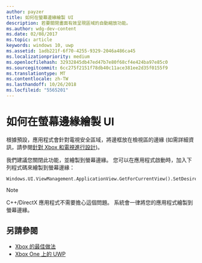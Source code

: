 ```yaml
---
author: payzer
title: 如何在螢幕邊緣繪製 UI
description: 若要關閉畫面有效呈現區域的自動縮放功能。
ms.author: wdg-dev-content
ms.date: 02/08/2017
ms.topic: article
keywords: windows 10, uwp
ms.assetid: 1adb221f-6f70-4255-9329-2046a486ca45
ms.localizationpriority: medium
ms.openlocfilehash: 32932845db47ed47b7e80f68cf4e424ba97e85c0
ms.sourcegitcommit: 6cc275f2151f78db40c11ace381ee2d35f0155f9
ms.translationtype: MT
ms.contentlocale: zh-TW
ms.lasthandoff: 10/26/2018
ms.locfileid: "5565201"
---
```

# <a name="how-to-draw-ui-to-the-edge-of-the-screen"></a>如何在螢幕邊緣繪製 UI   
根據預設，應用程式會針對電視安全區域，將邊框放在檢視區的邊緣 (如需詳細資訊，請參閱[針對 Xbox 和電視進行設計](../design/devices/designing-for-tv.md#tv-safe-area))。 

我們建議您關閉此功能，並繪製到螢幕邊緣。 您可以在應用程式啟動時，加入下列程式碼來繪製到螢幕邊緣：
   
```
Windows.UI.ViewManagement.ApplicationView.GetForCurrentView().SetDesiredBoundsMode(Windows.UI.ViewManagement.ApplicationViewBoundsMode.UseCoreWindow);
```
   
> [!NOTE]
> C++/DirectX 應用程式不需要擔心這個問題。 系統會一律將您的應用程式繪製到螢幕邊緣。

## <a name="see-also"></a>另請參閱
- [Xbox 的最佳做法](tailoring-for-xbox.md)
- [Xbox One 上的 UWP](index.md)
